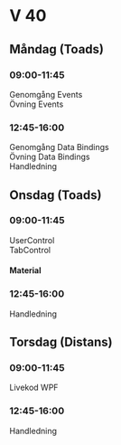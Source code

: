 # V 40

## Måndag (Toads)

### 09:00-11:45

Genomgång Events </br>
Övning Events

### 12:45-16:00

Genomgång Data Bindings </br>
Övning Data Bindings </br>
Handledning

## Onsdag (Toads)

### 09:00-11:45

UserControl </br>
TabControl

#### Material

### 12:45-16:00

Handledning

## Torsdag (Distans)

### 09:00-11:45 

Livekod WPF </br>

### 12:45-16:00

Handledning
